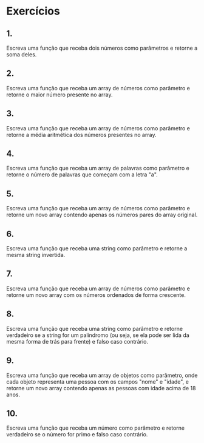 # Exercícios

## 1.

Escreva uma função que receba dois números como parâmetros e retorne a soma deles.

## 2.

Escreva uma função que receba um array de números como parâmetro e retorne o maior número presente no array.

## 3.

Escreva uma função que receba um array de números como parâmetro e retorne a média aritmética dos números presentes no array.

## 4.

Escreva uma função que receba um array de palavras como parâmetro e retorne o número de palavras que começam com a letra "a".

## 5.

Escreva uma função que receba um array de números como parâmetro e retorne um novo array contendo apenas os números pares do array original.

## 6.

Escreva uma função que receba uma string como parâmetro e retorne a mesma string invertida.

## 7. 

Escreva uma função que receba um array de números como parâmetro e retorne um novo array com os números ordenados de forma crescente.

## 8.

Escreva uma função que receba uma string como parâmetro e retorne verdadeiro se a string for um palíndromo (ou seja, se ela pode ser lida da mesma forma de trás para frente) e falso caso contrário.

## 9.

Escreva uma função que receba um array de objetos como parâmetro, onde cada objeto representa uma pessoa com os campos "nome" e "idade", e retorne um novo array contendo apenas as pessoas com idade acima de 18 anos.

## 10.

Escreva uma função que receba um número como parâmetro e retorne verdadeiro se o número for primo e falso caso contrário.
